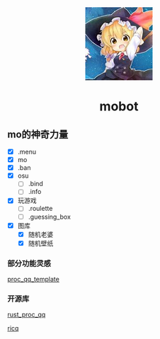 <div align="center">

<img src="./images/mo.jpg">

# mobot


</div>

## mo的神奇力量
- [x] .menu 
- [x] mo
- [x] .ban 
- [x] osu
    - [ ] .bind 
    - [ ] .info 
- [x] 玩游戏
    - [ ] .roulette
    - [ ] .guessing_box
- [x] 图库
    - [x] 随机老婆
    - [x] 随机壁纸

### 部分功能灵感
[proc_qq_template](https://github.com/niuhuan/rust_proc_qq/tree/master/proc_qq_template)


### 开源库
[rust_proc_qq](https://github.com/niuhuan/rust_proc_qq)

[ricq](https://github.com/Mrs4s/go-cqhttp)
